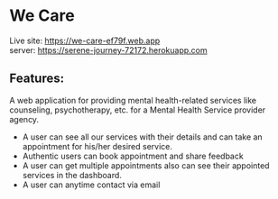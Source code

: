 # We Care
Live site: https://we-care-ef79f.web.app
</br>
server: https://serene-journey-72172.herokuapp.com

## Features:
A web application for providing mental health-related services like counseling, psychotherapy, etc. for a Mental Health Service provider agency.
</br>
* A user can see all our services with their details and can take an appointment for his/her desired service.</br>
* Authentic users can book appointment and share feedback</br>
* A user can get multiple appointments also can see their appointed services in the dashboard.</br>
* A user can anytime contact via email</br>

